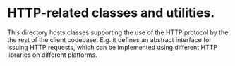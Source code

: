 # HTTP-related classes and utilities.

This directory hosts classes supporting the use of the HTTP protocol by the the
rest of the client codebase. E.g. it defines an abstract interface for issuing
HTTP requests, which can be implemented using different HTTP libraries on
different platforms.
